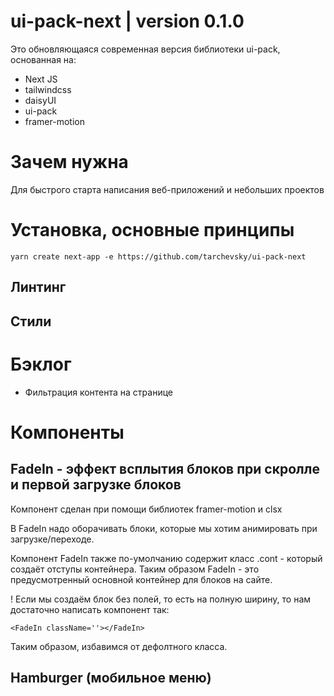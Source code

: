 # ui-pack-next | version 0.1.0

Это обновляющаяся современная версия библиотеки ui-pack, основанная на:

- Next JS
- tailwindcss
- daisyUI
- ui-pack
- framer-motion

# Зачем нужна

Для быстрого старта написания веб-приложений и небольших проектов

# Установка, основные принципы

```shell
yarn create next-app -e https://github.com/tarchevsky/ui-pack-next
```

## Линтинг

## Стили

# Бэклог

- Фильтрация контента на странице

# Компоненты

## FadeIn - эффект всплытия блоков при скролле и первой загрузке блоков

Компонент сделан при помощи библиотек framer-motion и clsx

В FadeIn надо оборачивать блоки, которые мы хотим анимировать при загрузке/переходе.

Компонент FadeIn также по-умолчанию содержит класс .cont - который создаёт отступы контейнера. Таким образом FadeIn - это предусмотренный основной контейнер для блоков на сайте.

! Если мы создаём блок без полей, то есть на полную ширину, то нам достаточно написать компонент так:

```tsx
<FadeIn className=''></FadeIn>
```

Таким образом, избавимся от дефолтного класса.

## Hamburger (мобильное меню)
